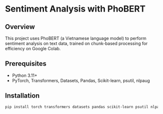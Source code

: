 # Sentiment Analysis with PhoBERT

## Overview
This project uses PhoBERT (a Vietnamese language model) to perform sentiment analysis on text data, trained on chunk-based processing for efficiency on Google Colab.

## Prerequisites
- Python 3.11+
- PyTorch, Transformers, Datasets, Pandas, Scikit-learn, psutil, nlpaug

## Installation
```bash
pip install torch transformers datasets pandas scikit-learn psutil nlpaug